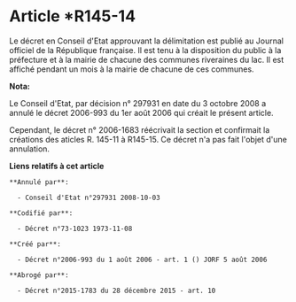 # Article *R145-14

Le décret en Conseil d'Etat approuvant la délimitation est publié au Journal officiel de la République française. Il est tenu
à la disposition du public à la préfecture et à la mairie de chacune des communes riveraines du lac. Il est affiché pendant
un mois à la mairie de chacune de ces communes.

**Nota:**

Le Conseil d'Etat, par décision n° 297931 en date du 3 octobre 2008 a annulé le décret 2006-993 du 1er août 2006 qui créait
le présent article.

Cependant, le décret n° 2006-1683 réécrivait la section  et confirmait la créations des aticles R. 145-11 à R145-15. Ce
décret n'a pas fait l'objet d'une annulation.

**Liens relatifs à cet article**

	**Annulé par**:

	  - Conseil d'Etat n°297931 2008-10-03

	**Codifié par**:

	  - Décret n°73-1023 1973-11-08

	**Créé par**:

	  - Décret n°2006-993 du 1 août 2006 - art. 1 () JORF 5 août 2006

	**Abrogé par**:

	  - Décret n°2015-1783 du 28 décembre 2015 - art. 10
